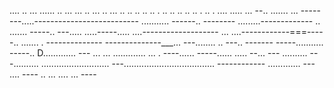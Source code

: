.... .. ... ...... .. ... ... .. ... .. ... .. .. .. .. .. . .. .. .. .. .. . .. . .... 
..... ...
--.. .......
... --------.....--------------------------
........... ------.. --------
.........-------------
.. ....... -----.. 
---..... .....-----..... ....-------------------
... ....------------===-----.. ....... . --------------
--------------___... ---........ .. ---.. -------
-----........... -----.. D............. ---
... ... ............. ... . ----...... -----...... ..... --... ---
.......... ---.......... 
........................... 
---.................................... ------------
............. ---
.... ----
.. 
... ....    ... ----

